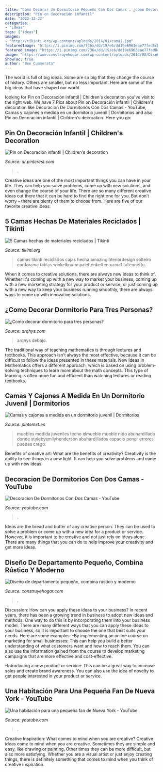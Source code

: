 ```yaml
---
title: "Como Decorar Un Dormitorio Pequeño Con Dos Camas : ¿como Decorar Dormitorio Para Tres Personas?"
description: "Pin on decoración infantil"
date: "2022-12-22"
categories:
- "ideas"
tags: ["ideas"]
images:
- "http://tikinti.org/wp-content/uploads/2014/01/cama1.jpg"
featuredImage: "https://i.pinimg.com/736x/dd/19/e6/dd19e6963eae77fed8cbb78731c8da9a.jpg"
featured_image: "https://i.pinimg.com/736x/dd/19/e6/dd19e6963eae77fed8cbb78731c8da9a.jpg"
image: "https://www.construyehogar.com/wp-content/uploads/2014/08/Diseño-de-departamento-pequeño-rústico-560x3731.jpg"
ShowToc: true
author: "Ben Cummerata"
---
```



The world is full of big ideas. Some are so big that they change the course of history. Others are smaller, but no less important. Here are some of the big ideas that have shaped our world.

	

		
looking for Pin on Decoración infantil | Children&#039;s decoration you've visit to the right web. We have 7 Pics about Pin on Decoración infantil | Children&#039;s decoration like Decoracion De Dormitorios Con Dos Camas - YouTube, Camas y cajones a medida en un dormitorio juvenil | Dormitorios and also Pin on Decoración infantil | Children&#039;s decoration. Here you go:
		
    
## Pin On Decoración Infantil | Children&#039;s Decoration

<img loading=lazy src="https://i.pinimg.com/736x/dd/19/e6/dd19e6963eae77fed8cbb78731c8da9a.jpg" onerror="this.onerror=null;this.src='https://tse3.mm.bing.net/th?id=OIP.xyX39_MXmWnpcaYDRzHImAHaNK&amp;pid=15.1';" alt="Pin on Decoración infantil | Children&#039;s decoration">

_Source: ar.pinterest.com_

>. 

	

Creative ideas are one of the most important things you can have in your life. They can help you solve problems, come up with new solutions, and even change the course of your life. There are so many different creative ideas out there that it can be hard to find the right one for you. But don’t worry – there are plenty of them to choose from. Here are five of our favorite creative ideas: 

    
## 5 Camas Hechas De Materiales Reciclados | Tikinti

<img loading=lazy src="http://tikinti.org/wp-content/uploads/2014/01/cama1.jpg" onerror="this.onerror=null;this.src='https://tse1.mm.bing.net/th?id=OIP.UiCVO9AipAjDi7o1cqG8HgHaLG&amp;pid=15.1';" alt="5 Camas hechas de materiales reciclados | Tikinti">

_Source: tikinti.org_

>camas tikinti reciclados cajas hecha amazinginteriordesign solteiro conforama tablas winkelkraam palettenbetten cama1 tallennettu. 

	

When it comes to creative solutions, there are always new ideas to think of. Whether it's coming up with a new way to market your business, coming up with a new marketing strategy for your product or service, or just coming up with a new way to keep your business running smoothly, there are always ways to come up with innovative solutions.

    
## ¿Como Decorar Dormitorio Para Tres Personas?

<img loading=lazy src="https://www.arqhys.com/wp-content/fotos/2012/08/Cuarto-para-tres-personas-620x412.jpg" onerror="this.onerror=null;this.src='https://tse2.mm.bing.net/th?id=OIP.T2U5dGIeqOLrJG9JZXeuigHaE6&amp;pid=15.1';" alt="¿Como decorar dormitorio para tres personas?">

_Source: arqhys.com_

>arqhys debajo. 

	

The traditional way of teaching mathematics is through lectures and textbooks. This approach isn't always the most effective, because it can be difficult to follow the ideas presented in these materials. New Ideas in Mathematics offers a different approach, which is based on using problem-solving techniques to learn more about the math concepts. This type of learning is often more fun and efficient than watching lectures or reading textbooks.

    
## Camas Y Cajones A Medida En Un Dormitorio Juvenil | Dormitorios

<img loading=lazy src="https://i.pinimg.com/736x/42/45/bc/4245bc4bf1599c5f9108c09da574b96f.jpg" onerror="this.onerror=null;this.src='https://tse3.mm.bing.net/th?id=OIP.CACUUA_Frp9bccKQwHK8NQHaJ3&amp;pid=15.1';" alt="Camas y cajones a medida en un dormitorio juvenil | Dormitorios">

_Source: pinterest.es_

>muebles medida juveniles techo elmueble mueble nido abuhardillado donde stylebyemilyhenderson abuhardillados espacio poner errores puedes crego. 

	

Benefits of creative art: What are the benefits of creativity?
Creativity is the ability to see things in a new light. It can help you solve problems and come up with new ideas.

    
## Decoracion De Dormitorios Con Dos Camas - YouTube

<img loading=lazy src="https://i.ytimg.com/vi/qsL9kd_KW5g/maxresdefault.jpg" onerror="this.onerror=null;this.src='https://tse4.mm.bing.net/th?id=OIP.MockBJ-TrgOldrX2mQvOhQHaEK&amp;pid=15.1';" alt="Decoracion De Dormitorios Con Dos Camas - YouTube">

_Source: youtube.com_

>. 

	

Ideas are the bread and butter of any creative person. They can be used to solve a problem or come up with a new idea for a product or service. However, it is important to be creative and not just rely on ideas alone. There are many things that you can do to help improve your creativity and get more ideas.

    
## Diseño De Departamento Pequeño, Combina Rústico Y Moderno

<img loading=lazy src="https://www.construyehogar.com/wp-content/uploads/2014/08/Diseño-de-departamento-pequeño-rústico-560x3731.jpg" onerror="this.onerror=null;this.src='https://tse3.mm.bing.net/th?id=OIP.XqPOjSwKmEt-mz-fuK_bbwHaE7&amp;pid=15.1';" alt="Diseño de departamento pequeño, combina rústico y moderno">

_Source: construyehogar.com_

>. 

	

Discussion: How can you apply these ideas to your business?
In recent years, there has been a growing trend in business to adopt new ideas and methods. One way to do this is by incorporating them into your business model. There are many different ways that you can apply these ideas to your business, so it is important to choose the one that best suits your needs. Here are some examples: 
-By implementing an online course on marketing for small businesses: This can help you build a better understanding of what customers want and how to reach them. You can also use the information gained from the course to develop marketing campaigns that are more effective and cost-effective. 

-Introducing a new product or service: This can be a great way to increase sales and create brand awareness. You can also use the idea of novelty to get people interested in your product or service.

    
## Una Habitación Para Una Pequeña Fan De Nueva York - YouTube

<img loading=lazy src="https://i.ytimg.com/vi/9q3clH-L3Zc/maxresdefault.jpg" onerror="this.onerror=null;this.src='https://tse4.mm.bing.net/th?id=OIP.QNgq2Oj_nA7KuTCBmJulvQHaEK&amp;pid=15.1';" alt="Una habitación para una pequeña fan de Nueva York - YouTube">

_Source: youtube.com_

>. 

	

Creative Inspiration: What comes to mind when you are creative?
Creative ideas come to mind when you are creative. Sometimes they are simple and easy, like drawing or painting. Other times they can be more difficult, but also more satisfying. Whether you are a visual artist or just enjoy creating things, there is definitely something that comes to mind when you think of creative inspiration.

